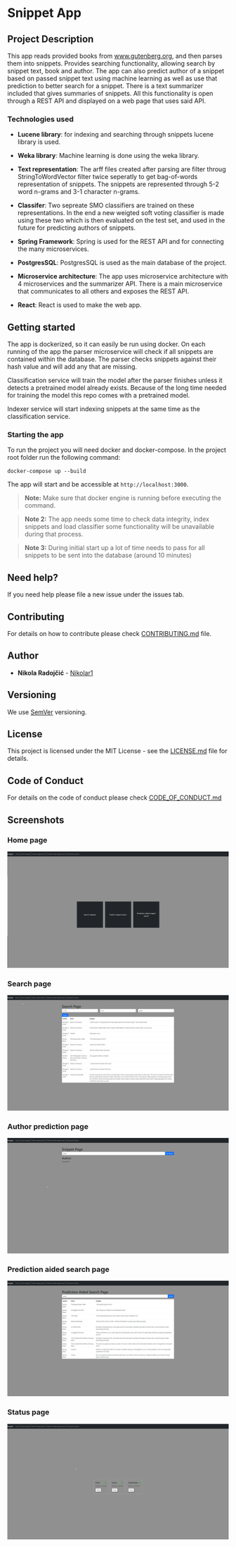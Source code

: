 # Snippet App

## Project Description

This app reads provided books from www.gutenberg.org, and then parses them into snippets.
Provides searching functionality, allowing search by snippet text, book and author.
The app can also predict author of a snippet based on passed snippet text using machine learning as well as use that prediction to better search for a snippet.
There is a text summarizer included that gives summaries of snippets.
All this functionality is open through a REST API and displayed on a web page that uses said API.

### Technologies used

* **Lucene library**: for indexing and searching through snippets lucene library is used.

* **Weka library**: Machine learning is done using the weka library. 

* **Text representation**: The arff files created after parsing are filter throug StringToWordVector filter twice seperatly to get bag-of-words representation of snippets.
The snippets are represented through 5-2 word n-grams and 3-1 character n-grams.

* **Classifer**: Two sepreate SMO classifiers are trained on these representations.
In the end a new weigted soft voting classifier is made using these two which is then evaluated on the test set, and used in the future for predicting authors of snippets.

* **Spring Framework**: Spring is used for the REST API and for connecting the many microservices.

* **PostgresSQL**: PostgresSQL is used as the main database of the project.
* **Microservice architecture**: The app uses microservice architecture with 4 microservices and the summarizer API.
There is a main microservice that communicates to all others and exposes the REST API.
* **React**: React is used to make the web app.

## Getting started
The app is dockerized, so it can easily be run using docker. 
On each running of the app the parser microservice will check if all snippets are contained within the database.
The parser checks snippets against their hash value and will add any that are missing.

Classification service will train the model after the parser finishes unless it detects a pretrained model already exists.
Because of the long time needed for training the model this repo comes with a pretrained model.

Indexer service will start indexing snippets at the same time as the classification service.

### Starting the app
To run the project you will need docker and docker-compose. In the project root folder run the following command:

	docker-compose up --build
	
The app will start and be accessible at `http://localhost:3000`.

> **Note:** Make sure that docker engine is running before executing the command.

> **Note 2:** The app needs some time to check data integrity, index snippets and load classifier some functionality will be unavailable during that process.

> **Note 3:** During initial start up a lot of time needs to pass for all snippets to be sent into the database (around 10 minutes)

## Need help?
If you need help please file a new issue under the issues tab.

## Contributing
For details on how to contribute please check [CONTRIBUTING.md](CONTRIBUTING.md) file.

## Author
* **Nikola Radojčić** - [Nikolar1](https://github.com/Nikolar1)

## Versioning 
We use [SemVer](https://semver.org/) versioning.

## License
This project is licensed under the MIT License - see the [LICENSE.md](LICENSE.md) file for details.

## Code of Conduct 
For details on the code of conduct please check [CODE_OF_CONDUCT.md](CODE_OF_CONDUCT.md)
## Screenshots

### Home page

![Home page](front-page.png)

### Search page

![Search page found](search-page-found.png)

### Author prediction page
![Author prediction page](author-prediction-page.png)

### Prediction aided search page
![Prediction aided search page](prediction-aided-page.png)

### Status page
![Microservice status page](microservice-status-page.png)